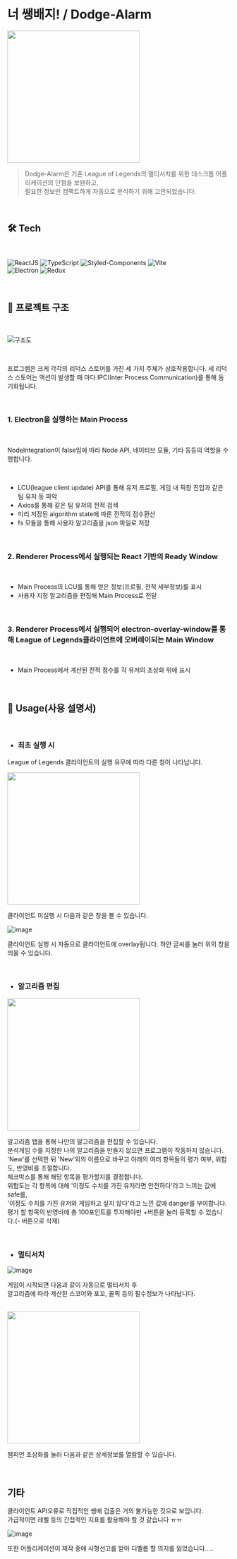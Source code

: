 # 너 쌩배지! / Dodge-Alarm

<img src='https://user-images.githubusercontent.com/50083131/198163308-cca3d3e8-0036-4adf-ac04-c17177661cb6.png' width='300'/>

> Dodge-Alarm은 기존 League of Legends의 멀티서치를 위한 데스크톱 어플리케이션의 단점을 보완하고, <br>
필요한 정보만 컴팩트하게 자동으로 분석하기 위해 고안되었습니다.

<br>

##  🛠 Tech

<br>

![ReactJS](https://img.shields.io/badge/ReactJS-20232A?style=for-the-badge&logo=react&logoColor=61DAFB)
![TypeScript](https://img.shields.io/badge/TypeScript-007ACC?style=for-the-badge&logo=typescript&logoColor=white)
![Styled-Components](https://img.shields.io/badge/StyledComponents-DB7093?style=for-the-badge&logo=styled-components&logoColor=white)
![Vite](https://img.shields.io/badge/Vite-B73BFE?style=for-the-badge&logo=vite&logoColor=FFD62E)
<br>
![Electron](https://img.shields.io/badge/Electron-47848F?style=for-the-badge&logo=electron&logoColor=white)
![Redux](https://img.shields.io/badge/Redux-764ABC?style=for-the-badge&logo=redux&logoColor=white)

<br>

## 🔗 프로젝트 구조

<br>

![구조도](https://user-images.githubusercontent.com/50083131/199162280-06b4a8e0-f831-4457-8f43-169b96d2f7b0.png)

<br>

프로그램은 크게 각각의 리덕스 스토어를 가진 세 가지 주체가 상호작용합니다.
세 리덕스 스토어는 액션이 발생할 때 마다 IPC(Inter Process Communication)를 통해 동기화됩니다.

<br>

### 1. Electron을 실행하는 Main Process

<br>

NodeIntegration이 false임에 따라 Node API, 네이티브 모듈, 기타 등등의 역할을 수행합니다.

<br>

- LCU(league client update) API를 통해 유저 프로필, 게임 내 픽창 진입과 같은 팀 유저 등 파악
- Axios를 통해 같은 팀 유저의 전적 검색
- 미리 저장된 algorithm state에 따른 전적의 점수환산
- fs 모듈을 통해 사용자 알고리즘을 json 파일로 저장

<br>

### 2. Renderer Process에서 실행되는 React 기반의 Ready Window

<br>

- Main Process의 LCU를 통해 얻은 정보(프로필, 전적 세부정보)를 표시
- 사용자 지정 알고리즘을 편집해 Main Process로 전달

<br>

### 3. Renderer Process에서 실행되어 electron-overlay-window를 통해 League of Legends클라이언트에 오버레이되는 Main Window 

<br>

- Main Process에서 계산된 전적 점수를 각 유저의 초상화 위에 표시

<br>

## 📜 Usage(사용 설명서)

<br>

- ### 최초 실행 시

League of Legends 클라이언트의 실행 유무에 따라 다른 창이 나타납니다.

<img src='https://user-images.githubusercontent.com/50083131/198165131-806e2054-a549-4f4d-9ce9-b795b8661980.png' width='300'/>

클라이언트 미실행 시 다음과 같은 창을 볼 수 있습니다.

![image](https://user-images.githubusercontent.com/50083131/198165024-17234df7-5a1d-4038-ae17-921d17a68d5d.png)

클라이언트 실행 시 자동으로 클라이언트에 overlay됩니다. 하얀 글씨를 눌러 위의 창을 띄울 수 있습니다.

<br>

- ### 알고리즘 편집

<img src='https://user-images.githubusercontent.com/50083131/198165669-c47f228c-9da0-460c-b166-e902e7dde59b.png' width='300'/>

알고리즘 탭을 통해 나만의 알고리즘을 편집할 수 있습니다.<br>
분석게임 수를 지정한 나의 알고리즘을 만들지 않으면 프로그램이 작동하지 않습니다.<br>
'New'를 선택한 뒤 'New'외의 이름으로 바꾸고 아래의 여러 항목들의 평가 여부, 위험도, 반영비를 조절합니다. <br>
체크박스를 통해 해당 항목을 평가할지를 결정합니다.<br>
위험도는 각 항목에 대해 '이정도 수치를 가진 유저라면 안전하다'라고 느끼는 값에 safe를,<br>
'이정도 수치를 가진 유저와 게임하고 싶지 않다'라고 느낀 값에 danger를 부여합니다.<br>
평가 할 항목의 반영비에 총 100포인트를 투자해야만 +버튼을 눌러 등록할 수 있습니다.(- 버튼으로 삭제)


<br>

- ### 멀티서치

![image](https://user-images.githubusercontent.com/50083131/198172310-8c87c399-6f6a-4c35-8a7e-ab7516e8dde3.png)

게임이 시작되면 다음과 같이 자동으로 멀티서치 후<br>
알고리즘에 따라 계산된 스코어와 포꼬, 꼴픽 등의 필수정보가 나타납니다.

<br>

<img src='https://user-images.githubusercontent.com/50083131/198173326-0e2c214d-8eb1-4926-ab60-95acde1ead03.png' width='300'/>

챔피언 초상화를 눌러 다음과 같은 상세정보를 열람할 수 있습니다.

<br>

## 기타

클라이언트 API오류로 직접적인 쌩배 검출은 거의 불가능한 것으로 보입니다.<br>
가급적이면 레벨 등의 간접적인 지표를 활용해야 할 것 같습니다 ㅠㅠ


![image](https://user-images.githubusercontent.com/50083131/198173549-4dd282b4-6202-4440-b713-d711082929b6.png)

또한 어플리케이션이 제작 중에 사형선고를 받아 디벨롭 할 의지를 잃었습니다.....
